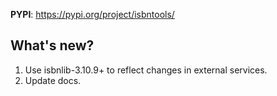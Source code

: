 **PYPI**: https://pypi.org/project/isbntools/

## What's new?

1. Use isbnlib-3.10.9+ to reflect changes in external services.
2. Update docs.
